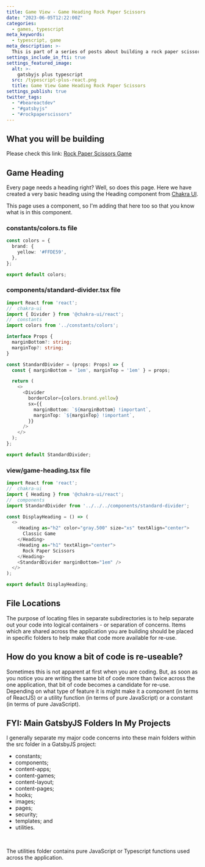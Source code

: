 ```yaml
---
title: Game View - Game Heading Rock Paper Scissors
date: "2023-06-05T12:22:00Z"
categories:
  - games, typescript
meta_keywords:
  - typescript, game
meta_description: >-
  This is part of a series of posts about building a rock paper scissors game in gatsbyjs.
settings_include_in_fti: true
settings_featured_image:
  alt: >-
    gatsbyjs plus typescript
  src: /typescript-plus-react.png
  title: Game View Game Heading Rock Paper Scissors
settings_publish: true
twitter_tags:
  - "#beareactdev"
  - "#gatsbyjs"
  - "#rockpaperscissors"
---
```

## What you will be building

Please check this link: <a href="https://beareact.dev/games/rock-paper-scissors/" target="_blank">Rock Paper Scissors Game</a>

## Game Heading

Every page needs a heading right? Well, so does this page. Here we have created a very basic heading using the Heading component from <a href="https://chakra-ui.com/" rel="noopener" target="_blank">Chakra UI</a>.

This page uses a component, so I'm adding that here too so that you know what is in this component.

### constants/colors.ts file

```typescript
const colors = {
  brand: {
    yellow: '#FFDE59',
  },
};

export default colors;
```

### components/standard-divider.tsx file

```typescript
import React from 'react';
//  chakra-ui
import { Divider } from '@chakra-ui/react';
//  constants
import colors from '../constants/colors';

interface Props {
  marginBottom?: string;
  marginTop?: string;
}

const StandardDivider = (props: Props) => {
  const { marginBottom = '1em', marginTop = '1em' } = props;

  return (
    <>
      <Divider
        borderColor={colors.brand.yellow}
        sx={{
          marginBottom: `${marginBottom} !important`,
          marginTop: `${marginTop} !important`,
        }}
      />
    </>
  );
};

export default StandardDivider;
```

### view/game-heading.tsx file

```typescript
import React from 'react';
//  chakra-ui
import { Heading } from '@chakra-ui/react';
//  components
import StandardDivider from '../../../components/standard-divider';

const DisplayHeading = () => (
  <>
    <Heading as="h2" color="gray.500" size="xs" textAlign="center">
      Classic Game
    </Heading>
    <Heading as="h1" textAlign="center">
      Rock Paper Scissors
    </Heading>
    <StandardDivider marginBottom="1em" />
  </>
);

export default DisplayHeading;
```

## File Locations

The purpose of locating files in separate subdirectories is to help separate out your code into logical containers - or separation of concerns. Items which are shared across the application you are building should be placed in specific folders to help make that code more available for re-use.

## How do you know a bit of code is re-useable?

Sometimes this is not apparent at first when you are coding. But, as soon as you notice you are writing the same bit of code more than twice across the one application, that bit of code becomes a candidate for re-use. Depending on what type of feature it is might make it a component (in terms of ReactJS) or a utility function (in terms of pure JavaScript) or a constant (in terms of pure JavaScript).

## FYI: Main GatsbyJS Folders In My Projects

I generally separate my major code concerns into these main folders within the src folder in a GatsbyJS project:

* constants;
* components;
* content-apps;
* content-games;
* content-layout;
* content-pages;
* hooks;
* images;
* pages;
* security;
* templates; and
* utilities.

<br/>

The utilities folder contains pure JavaScript or Typescript functions used across the application.
